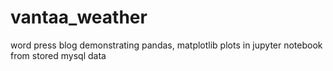 # vantaa_weather
word press blog demonstrating pandas, matplotlib plots in jupyter notebook from stored mysql data
